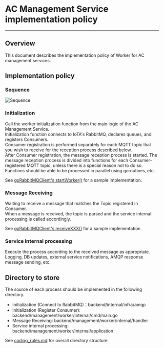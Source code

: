 # AC Management Service implementation policy

---

## Overview

This document describes the implementation policy of Worker for AC management services.

## Implementation policy

### Sequence

![Sequence](image/management_worker.png)

### Initialization

Call the worker initialization function from the main logic of the AC Management Service.  
Initialization function connects to IoTA's RabbitMQ, declares queues, and registers Consumers.  
Consumer registration is performed separately for each MQTT topic that you wish to receive for the reception process described below.  
After Consumer registration, the message reception process is started.
The message reception process is divided into functions for each Consumer-registered MQTT topic, unless there is a special reason not to do so.
Functions should be able to be processed in parallel using goroutines, etc.

See [goRabbitMQClient's startWorker()](https://github.tri-ad.tech/R-D-WCM/ps-ac-implementation-examples/blob/3fb096447702c456a1f1505da6d36a35c290a311/goRabbitMQClient/worker/worker.go#L14) for a sample implementation.

### Message Receiving

Waiting to receive a message that matches the Topic registered in Consumer.  
When a message is received, the topic is parsed and the service internal processing is called accordingly.

See [goRabbitMQClient's receiveXXX()](https://github.tri-ad.tech/R-D-WCM/ps-ac-implementation-examples/blob/3fb096447702c456a1f1505da6d36a35c290a311/goRabbitMQClient/worker/worker.go#L116) for a sample implementation.

### Service internal processing

Execute the process according to the received message as appropriate.  
Logging, DB updates, external service notifications, AMQP response message sending, etc.

## Directory to store

The source of each process should be implemented in the following directory.

- Initialization (Connect to RabbitMQ)：backend/internal/infra/amqp
- Initialization (Register Consumer): backend/management/worker/internal/cmd/main.go
- Message Receiving: backend/management/worker/internal/handler
- Service internal processing: backend/management/worker/internal/application

See [coding_rules.md](coding_rules.md) for overall directory structure
